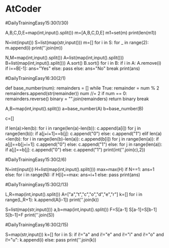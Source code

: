 # AtCoder

#DailyTrainingEasy15:30(1/30)

A,B,C,D,E=map(int,input().split())
m=[A,B,C,D,E]
m1=set(m)
print(len(m1))

N=int(input())
S=list(map(str,input()))
m=[]
for i in S:
  for _ in range(2):
    m.append(i)
print(''.join(m))

N,M=map(int,input().split())
A=list(map(int,input().split()))
B=list(map(int,input().split()))
A.sort()
B.sort()
for i in B:
  if i in A:
    A.remove(i)
    if i==B[-1]:
      ans="Yes"
    else:
      pass
  else:
    ans="No"
    break
print(ans)


#DailyTrainingEasy16:30(2/1)

def base_number(num):
      remainders = []
      while True:
          remainder = num % 2
          remainders.append(str(remainder))
          num //= 2
          if num == 0:
              remainders.reverse()
              binary = "".join(remainders)
              return binary
              break
            
A,B=map(int,input().split())
a=base_number(A)
b=base_number(B)

c=[]

if len(a)>len(b):
  for i in range(len(a)-len(b)):
    c.append(a[i])
  for j in range(len(b)):
    if a[j+i+1]==b[j]:
      c.append("0")
    else:
      c.append("1")
elif len(a)<len(b):
  for i in range(len(b)-len(a)):
    c.append(b[i])
  for j in range(len(a)):
    if a[j]==b[j+i+1]:
      c.append("0")
    else:
      c.append("1")
else:
  for j in range(len(a)):
    if a[j]==b[j]:
      c.append("0")
    else:
      c.append("1")
print(int(''.join(c),2))




#DailyTrainingEasy15:30(2/6)

N=int(input())
H=list(map(int,input().split()))
max=max(H)
if N==1:
    ans=1
else:
  for i in range(N):
    if H[i]==max:
      ans=i+1
    else:
      pass
print(ans)

#DailyTrainingEasy15:30(2/13)

L,R=map(int,input().split())
A=["a","t","c","o","d","e","r"]
k=[]
for i in range(L,R+1):
  k.append(A[i-1])
print(''.join(k))

S=list(map(str,input()))
a,b=map(int,input().split())
F=S[a-1]
S[a-1]=S[b-1]
S[b-1]=F
print(''.join(S))

#DailyTrainingEasy16:30(2/15)

S=map(str,input())
k=[]
for i in S:
  if i!="a" and i!="e" and i!="i" and i!="o" and i!="u":
    k.append(i)
  else:
    pass
print(''.join(k))
